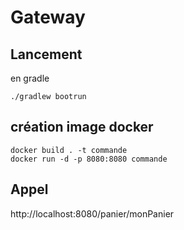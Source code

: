 # Gateway

## Lancement

en gradle

```
./gradlew bootrun
```

## création image docker

```
docker build . -t commande
docker run -d -p 8080:8080 commande
```

## Appel

http://localhost:8080/panier/monPanier

